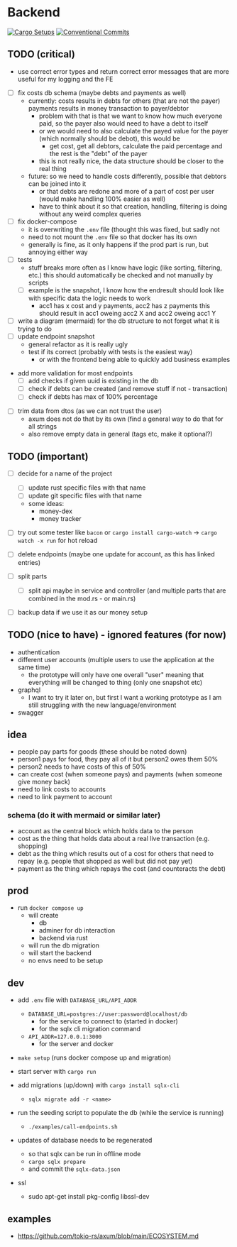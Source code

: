 # Backend

[![Cargo Setups](https://github.com/eckon/rust-backend/actions/workflows/cargo.yml/badge.svg)](https://github.com/eckon/rust-backend/actions/workflows/cargo.yml)
[![Conventional Commits](https://github.com/eckon/rust-backend/actions/workflows/conventional-commits.yml/badge.svg)](https://github.com/eckon/rust-backend/actions/workflows/conventional-commits.yml)


## TODO (critical)
- use correct error types and return correct error messages that are more useful for my logging and the FE
- [ ] fix costs db schema (maybe debts and payments as well)
  - currently: costs results in debts for others (that are not the payer) payments results in money transaction to payer/debtor
    - problem with that is that we want to know how much everyone paid, so the payer also would need to have a debt to itself
    - or we would need to also calculate the payed value for the payer (which normally should be debot), this would be
      - get cost, get all debtors, calculate the paid percentage and the rest is the "debt" of the payer
    - this is not really nice, the data structure should be closer to the real thing
  - future: so we need to handle costs differently, possible that debtors can be joined into it
    - or that debts are redone and more of a part of cost per user (would make handling 100% easier as well)
    - have to think about it so that creation, handling, filtering is doing without any weird complex queries
- [ ] fix docker-compose
  - it is overwriting the `.env` file (thought this was fixed, but sadly not
  - need to not mount the `.env` file so that docker has its own
  - generally is fine, as it only happens if the prod part is run, but annoying either way
- [ ] tests
  - stuff breaks more often as I know have logic (like sorting, filtering, etc.) this should automatically be checked and not manually by scripts
  - [ ] example is the snapshot, I know how the endresult should look like with specific data the logic needs to work
    - acc1 has x cost and y payments, acc2 has z payments this should result in acc1 oweing acc2 X and acc2 oweing acc1 Y
- [ ] write a diagram (mermaid) for the db structure to not forget what it is trying to do
- [ ] update endpoint snapshot
  - general refactor as it is really ugly
  - test if its correct (probably with tests is the easiest way)
    - or with the frontend being able to quickly add business examples
- add more validation for most endpoints
  - [ ] add checks if given uuid is existing in the db
  - [ ] check if debts can be created (and remove stuff if not - transaction)
  - [ ] check if debts has max of 100% percentage
- [ ] trim data from dtos (as we can not trust the user)
  - axum does not do that by its own (find a general way to do that for all strings
  - also remove empty data in general (tags etc, make it optional?)


## TODO (important)
- [ ] decide for a name of the project
  - [ ] update rust specific files with that name
  - [ ] update git specific files with that name
  - some ideas:
    - money-dex
    - money tracker
- [ ] try out some tester like `bacon` or `cargo install cargo-watch` -> `cargo watch -x run` for hot reload
- [ ] delete endpoints (maybe one update for account, as this has linked entries)
- [ ] split parts
  - [ ] split api maybe in service and controller (and multiple parts that are combined in the mod.rs - or main.rs)
- [ ] backup data if we use it as our money setup


## TODO (nice to have) - ignored features (for now)
- authentication
- different user accounts (multiple users to use the application at the same time)
  - the prototype will only have one overall "user" meaning that everything will be changed to thing (only one snapshot etc)
- graphql
  - I want to try it later on, but first I want a working prototype as I am still struggling with the new language/environment
- swagger


## idea
- people pay parts for goods (these should be noted down)
- person1 pays for food, they pay all of it but person2 owes them 50%
- person2 needs to have costs of this of 50%
- can create cost (when someone pays) and payments (when someone give money back)
- need to link costs to accounts
- need to link payment to account


### schema (do it with mermaid or similar later)
- account as the central block which holds data to the person
- cost as the thing that holds data about a real live transaction (e.g. shopping)
- debt as the thing which results out of a cost for others that need to repay (e.g. people that shopped as well but did not pay yet)
- payment as the thing which repays the cost (and counteracts the debt)


## prod
- run `docker compose up`
  - will create
    - db
    - adminer for db interaction
    - backend via rust
  - will run the db migration
  - will start the backend
  - no envs need to be setup


## dev
- add `.env` file with `DATABASE_URL/API_ADDR`
  - `DATABASE_URL=postgres://user:password@localhost/db`
    - for the service to connect to (started in docker)
    - for the sqlx cli migration command
  - `API_ADDR=127.0.0.1:3000`
    - for the server and docker
- `make setup` (runs docker compose up and migration)
- start server with `cargo run`
- add migrations (up/down) with `cargo install sqlx-cli`
  - `sqlx migrate add -r <name>`
- run the seeding script to populate the db (while the service is running)
  - `./examples/call-endpoints.sh`
- updates of database needs to be regenerated
  - so that sqlx can be run in offline mode
  - `cargo sqlx prepare`
  - and commit the `sqlx-data.json`

- ssl
  - sudo apt-get install pkg-config libssl-dev


## examples
- https://github.com/tokio-rs/axum/blob/main/ECOSYSTEM.md
